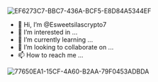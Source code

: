 ![EF6273C7-BBC7-436A-BCF5-E8D84A5344EF](https://user-images.githubusercontent.com/102867760/186900753-d49c07bb-f665-4d8c-bb2e-eb569e3b2905.jpeg)
- 👋 Hi, I’m @Esweetsilascrypto7
- 👀 I’m interested in ...
- 🌱 I’m currently learning ...
- 💞️ I’m looking to collaborate on ...
- 📫 How to reach me ...

<!---
Esweetsilascrypto7/Esweetsilascrypto7 is a ✨ special ✨ repository because its `README.md` (this file) appears on your GitHub profile.
You can click the Preview link to take a look at your changes.
--->
![77650EA1-15CF-4A60-B2AA-79F0453ADBDA](https://user-images.githubusercontent.com/102867760/186901274-69d02ee1-9e86-4d0d-a2a7-a171cdf31d92.png)
